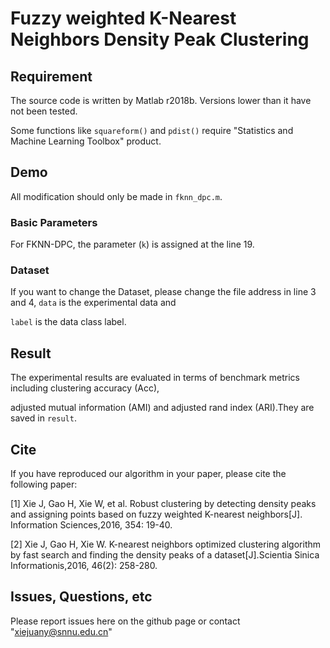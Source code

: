 # Fuzzy weighted K-Nearest Neighbors Density Peak Clustering 

## Requirement

The source code is written by Matlab r2018b. Versions lower than it have not been tested.

Some functions like `squareform()` and `pdist()` require "Statistics and Machine Learning Toolbox" product.

## Demo
All modification should only be made in `fknn_dpc.m`.

### Basic Parameters

For FKNN-DPC, the parameter (`k`) is assigned at the line 19.

### Dataset

If you want to change the Dataset, please change the file address in line 3 and 4, `data` is the experimental data and 

`label` is the data class label.

## Result
The experimental results are evaluated in terms of  benchmark metrics including clustering accuracy (Acc), 

adjusted mutual information (AMI) and adjusted rand index (ARI).They are saved in `result`.

## Cite

If you have reproduced our algorithm in your paper, please cite the following paper:

[1] Xie J, Gao H, Xie W, et al. Robust clustering by detecting density peaks and assigning points based on fuzzy weighted K-nearest neighbors[J]. Information Sciences,2016, 354: 19-40.

[2] Xie J, Gao H, Xie W. K-nearest neighbors optimized clustering algorithm by fast search and finding the density peaks of a dataset[J].Scientia Sinica Informationis,2016, 46(2): 258-280.

## Issues, Questions, etc

Please report issues here on the github page or contact "xiejuany@snnu.edu.cn"
